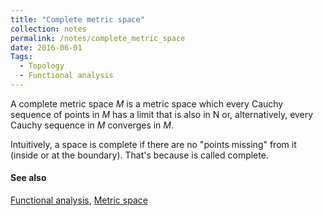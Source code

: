 ```yaml
---
title: "Complete metric space"
collection: notes
permalink: /notes/complete_metric_space
date: 2016-06-01
Tags:
  - Topology
  - Functional analysis
---
```


A complete metric space $M$ is a metric space which every Cauchy sequence of points in $M$ has a limit that is also in N or, alternatively, every Cauchy sequence in $M$ converges in $M$.

Intuitively, a space is complete if there are no "points missing" from it (inside or at the boundary). That's because is called complete.


#### See also
[Functional analysis](/notes/functional_analysis), [Metric space](/notes/metric_space)








